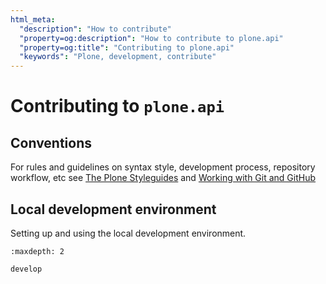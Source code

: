 ```yaml
---
html_meta:
  "description": "How to contribute"
  "property=og:description": "How to contribute to plone.api"
  "property=og:title": "Contributing to plone.api"
  "keywords": "Plone, development, contribute"
---
```


# Contributing to `plone.api`

## Conventions

For rules and guidelines on syntax style, development process, repository workflow, etc see [The Plone Styleguides](https://docs.plone.org/develop/styleguide/) and [Working with Git and GitHub](https://docs.plone.org/develop/coredev/docs/git.html)

## Local development environment

Setting up and using the local development environment.

```{toctree}
:maxdepth: 2

develop
```
